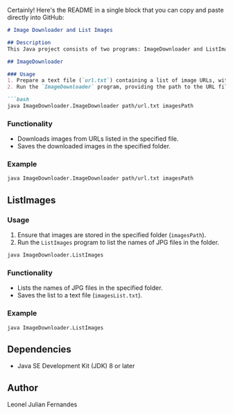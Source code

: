Certainly! Here's the README in a single block that you can copy and paste directly into GitHub:

```markdown
# Image Downloader and List Images

## Description
This Java project consists of two programs: ImageDownloader and ListImages. The ImageDownloader downloads images from a list of URLs, and the ListImages program lists the names of JPG files in a specified folder.

## ImageDownloader

### Usage
1. Prepare a text file (`url.txt`) containing a list of image URLs, with each URL on a new line.
2. Run the `ImageDownloader` program, providing the path to the URL file and the destination folder for downloaded images as command-line arguments.

```bash
java ImageDownloader.ImageDownloader path/url.txt imagesPath
```

### Functionality
- Downloads images from URLs listed in the specified file.
- Saves the downloaded images in the specified folder.

### Example
```bash
java ImageDownloader.ImageDownloader path/url.txt imagesPath
```

## ListImages

### Usage
1. Ensure that images are stored in the specified folder (`imagesPath`).
2. Run the `ListImages` program to list the names of JPG files in the folder.

```bash
java ImageDownloader.ListImages
```

### Functionality
- Lists the names of JPG files in the specified folder.
- Saves the list to a text file (`imagesList.txt`).

### Example
```bash
java ImageDownloader.ListImages
```

## Dependencies
- Java SE Development Kit (JDK) 8 or later

## Author
Leonel Julian Fernandes
